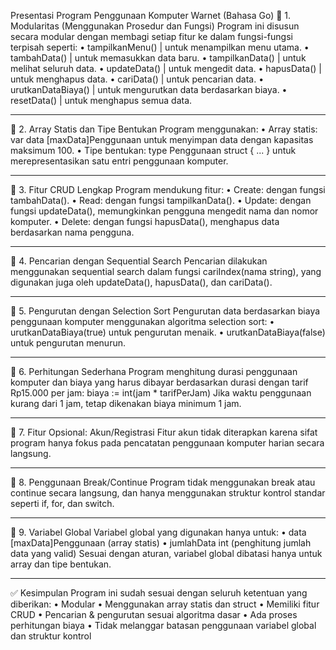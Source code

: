 Presentasi Program Penggunaan Komputer Warnet (Bahasa Go)
📌 1. Modularitas (Menggunakan Prosedur dan Fungsi)
Program ini disusun secara modular dengan membagi setiap fitur ke dalam fungsi-fungsi terpisah seperti:
•	tampilkanMenu() | untuk menampilkan menu utama.
•	tambahData() | untuk memasukkan data baru.
•	tampilkanData() | untuk melihat seluruh data.
•	updateData() | untuk mengedit data.
•	hapusData() | untuk menghapus data.
•	cariData() | untuk pencarian data.
•	urutkanDataBiaya() | untuk mengurutkan data berdasarkan biaya.
•	resetData() | untuk menghapus semua data.
________________________________________
📌 2. Array Statis dan Tipe Bentukan
Program menggunakan:
•	Array statis: var data [maxData]Penggunaan untuk menyimpan data dengan kapasitas maksimum 100.
•	Tipe bentukan: type Penggunaan struct { ... } untuk merepresentasikan satu entri penggunaan komputer.
________________________________________
📌 3. Fitur CRUD Lengkap
Program mendukung fitur:
•	Create: dengan fungsi tambahData().
•	Read: dengan fungsi tampilkanData().
•	Update: dengan fungsi updateData(), memungkinkan pengguna mengedit nama dan nomor komputer.
•	Delete: dengan fungsi hapusData(), menghapus data berdasarkan nama pengguna.
________________________________________
📌 4. Pencarian dengan Sequential Search
Pencarian dilakukan menggunakan sequential search dalam fungsi cariIndex(nama string), yang digunakan juga oleh updateData(), hapusData(), dan cariData().
________________________________________
📌 5. Pengurutan dengan Selection Sort
Pengurutan data berdasarkan biaya penggunaan komputer menggunakan algoritma selection sort:
•	urutkanDataBiaya(true) untuk pengurutan menaik.
•	urutkanDataBiaya(false) untuk pengurutan menurun.
________________________________________
📌 6. Perhitungan Sederhana
Program menghitung durasi penggunaan komputer dan biaya yang harus dibayar berdasarkan durasi dengan tarif Rp15.000 per jam:
biaya := int(jam * tarifPerJam)
Jika waktu penggunaan kurang dari 1 jam, tetap dikenakan biaya minimum 1 jam.
________________________________________
📌 7. Fitur Opsional: Akun/Registrasi
Fitur akun tidak diterapkan karena sifat program hanya fokus pada pencatatan penggunaan komputer harian secara langsung.
________________________________________
📌 8. Penggunaan Break/Continue
Program tidak menggunakan break atau continue secara langsung, dan hanya menggunakan struktur kontrol standar seperti if, for, dan switch.
________________________________________
📌 9. Variabel Global
Variabel global yang digunakan hanya untuk:
•	data [maxData]Penggunaan (array statis)
•	jumlahData int (penghitung jumlah data yang valid)
Sesuai dengan aturan, variabel global dibatasi hanya untuk array dan tipe bentukan.
________________________________________
✅ Kesimpulan
Program ini sudah sesuai dengan seluruh ketentuan yang diberikan:
•	Modular
•	Menggunakan array statis dan struct
•	Memiliki fitur CRUD
•	Pencarian & pengurutan sesuai algoritma dasar
•	Ada proses perhitungan biaya
•	Tidak melanggar batasan penggunaan variabel global dan struktur kontrol
